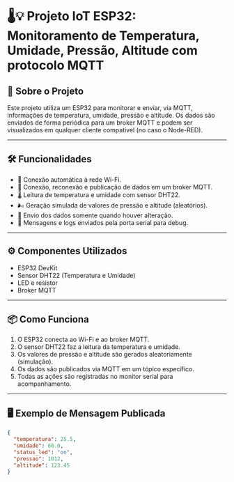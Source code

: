# 🌡️💡 Projeto IoT ESP32: Monitoramento de Temperatura, Umidade, Pressão, Altitude com protocolo MQTT

## 🚀 Sobre o Projeto

Este projeto utiliza um ESP32 para monitorar e enviar, via MQTT, informações de temperatura, umidade, pressão e altitude. Os dados são enviados de forma periódica para um broker MQTT e podem ser visualizados em qualquer cliente compatível (no caso o Node-RED).

---

## 🛠️ Funcionalidades

- 📡 Conexão automática à rede Wi-Fi.
- 🔄 Conexão, reconexão e publicação de dados em um broker MQTT.
- 🌡️ Leitura de temperatura e umidade com sensor DHT22.
- 🌬️ Geração simulada de valores de pressão e altitude (aleatórios).
- 🔔 Envio dos dados somente quando houver alteração.
- 📝 Mensagens e logs enviados pela porta serial para debug.

---

## ⚙️ Componentes Utilizados

- ESP32 DevKit
- Sensor DHT22 (Temperatura e Umidade)
- LED e resistor
- Broker MQTT

---

## 📦 Como Funciona

1. O ESP32 conecta ao Wi-Fi e ao broker MQTT.
2. O sensor DHT22 faz a leitura da temperatura e umidade.
3. Os valores de pressão e altitude são gerados aleatoriamente (simulação).
4. Os dados são publicados via MQTT em um tópico específico.
5. Todas as ações são registradas no monitor serial para acompanhamento.

---

## 🖥️ Exemplo de Mensagem Publicada

```json
{
  "temperatura": 25.5,
  "umidade": 60.0,
  "status_led": "on",
  "pressao": 1012,
  "altitude": 123.45
}
```